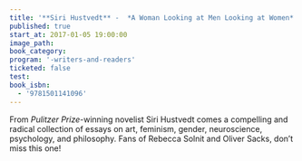 ```yaml
---
title: '**Siri Hustvedt** -  *A Woman Looking at Men Looking at Women*'
published: true
start_at: 2017-01-05 19:00:00
image_path:
book_category:
program: '-writers-and-readers'
ticketed: false
test:
book_isbn:
  - '9781501141096'
---
```



From *Pulitzer Prize*-winning novelist Siri Hustvedt comes a compelling and radical collection of essays on art, feminism, gender, neuroscience, psychology, and philosophy. Fans of Rebecca Solnit and Oliver Sacks, don’t miss this one!